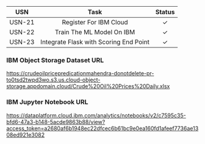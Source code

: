|  USN  | 						Task                       | Status  |
| :---: | :----------------------------------------------: |:-:|
| USN-21 | 	Register For IBM Cloud                         | ✓ |
| USN-22 | 	Train The ML Model On IBM                      | ✓ |
| USN-23 | 	Integrate Flask with Scoring End Point         | ✓ |

### IBM Object Storage Dataset URL
<https://crudeoilpricepredicationmahendra-donotdelete-pr-to0tsd2twpd3wo.s3.us.cloud-object-storage.appdomain.cloud/Crude%20Oil%20Prices%20Daily.xlsx>

### IBM Jupyter Notebook URL
<https://dataplatform.cloud.ibm.com/analytics/notebooks/v2/c7595c35-bfd6-47a3-b148-5acde9863b88/view?access_token=a2680af6b1948ec22dfcec6b61bc9e0ea160fd1afeef7736ae1308ed921e3082>



